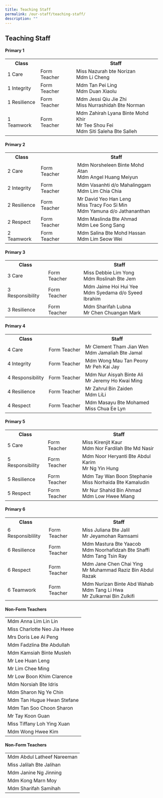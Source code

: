 ```yaml
---
title: Teaching Staff
permalink: /our-staff/teaching-staff/
description: ""
---
```

## **Teaching Staff**

####  Primary 1
<table style="width:100%">
  <tr>
    <th>Class</th>
    <th></th>
    <th>Staff</th>
  </tr>
  <tr>
    <td>1 Care</td>
    <td>Form Teacher</td>
    <td>Miss Nazurah bte Norizan <br>
		Mdm Li Cheng</td>
  </tr>
  <tr>
    <td>1 Integrity</td>
    <td>Form Teacher</td>
    <td>Mdm Tan Pei Ling <br>
		Mdm Duan Xiaolu</td>
  </tr>
	<tr>
    <td>1 Resilience</td>
    <td>Form Teacher</td>
    <td>Mdm Jessi Qiu Jie Zhi <br>
		Miss Nurrashidah Bte Norman</td>
  </tr>
	<tr>
    <td>1 Teamwork</td>
    <td>Form Teacher</td>
    <td>Mdm Zahirah Lyana Binte Mohd Khir<br>
		Mr Tee Shou Fei<br>
		Mdm Siti Saleha Bte Salleh</td>
  </tr>
	
</table>

####  Primary 2
<table style="width:100%">
  <tr>
    <th>Class</th>
    <th></th>
    <th>Staff</th>
  </tr>
  <tr>
    <td>2 Care</td>
    <td>Form Teacher</td>
    <td>Mdm Norsheleen Binte Mohd Atan <br>
		Mdm Angel Huang Meiyun</td>
  </tr>
  <tr>
    <td>2 Integrity</td>
    <td>Form Teacher</td>
    <td>Mdm Vasanhti d/o Mahalinggam <br>
		Mdm Lim Chia Chia</td>
  </tr>
	<tr>
    <td>2 Resilience</td>
    <td>Form Teacher</td>
    <td>Mr David Yeo Han Leng <br>
		Miss Tracy Foo Si Min <br>
		Mdm Yamuna d/o Jathananthan</td>
  </tr>
	<tr>
    <td>2 Respect</td>
    <td>Form Teacher</td>
    <td>Mdm Maslinda Bte Ahmad <br>
		Mdm Lee Song Sang</td>
  </tr>
	<tr>
    <td>2 Teamwork</td>
    <td>Form Teacher</td>
    <td>Mdm Salina Bte Mohd Hassan<br>
		Mdm Lim Seow Wei
  </tr>
</table>

####  Primary 3
<table style="width:100%">
  <tr>
    <th>Class</th>
    <th></th>
    <th>Staff</th>
  </tr>
  <tr>
    <td>3 Care </td>
    <td>Form Teacher</td>
    <td>Miss Debbie Lim Yong <br>
		Mdm Roslinah Bte Jem</td>
  </tr>
  <tr>
    <td>3 Responsibility</td>
    <td>Form Teacher</td>
    <td>Mdm Jaime Hoi Hui Yee <br>
		Mdm Syedama d/o Syeed Ibrahim</td>
  </tr>
	<tr>
    <td>3 Resilience</td>
    <td>Form Teacher</td>
    <td>Mdm Sharifah Lubna <br>
		Mr Chen Chuangan Mark <br>
  </tr>
</table>

####  Primary 4
<table style="width:100%">
  <tr>
    <th>Class</th>
    <th></th>
    <th>Staff</th>
  </tr>
  <tr>
    <td>4 Care</td>
    <td>Form Teacher</td>
    <td>Mr Clement Tham Jian Wen <br>
		Mdm Jamaliah Bte Jamal</td>
  </tr>
  <tr>
    <td>4 Integrity</td>
    <td>Form Teacher</td>
    <td>Mdm Wong Mau Tan Peony <br>
		Mr Peh Kai Jay</td>
  </tr>
	<tr>
    <td>4 Responsibility</td>
    <td>Form Teacher</td>
    <td>Mdm Nur Aisyah Binte Ali<br>
		Mr Jeremy Ho Kwai Ming <br>
  </tr>
	<tr>
    <td>4 Resilience</td>
    <td>Form Teacher</td>
    <td>Mr Zahrul Bin Zaiden <br>
		Mdm LiLi</td>
  </tr>
	<tr>
    <td>4 Respect </td>
    <td>Form Teacher</td>
    <td>Mdm Masayu Bte Mohamed<br>
		Miss Chua Ee Lyn
  </tr>
	
</table>

####  Primary 5
<table style="width:100%">
  <tr>
    <th>Class</th>
    <th></th>
    <th>Staff</th>
  </tr>
  <tr>
    <td>5 Care</td>
    <td>Form Teacher</td>
    <td>Miss Kirenjit Kaur <br>
		Mdm Nor Fardilah Bte Md Nasir</td>
  </tr>
  <tr>
    <td>5 Responsibility</td>
    <td>Form Teacher</td>
    <td>Mdm Noor Heryanti Bte Abdul Karim <br>
		Mr Ng Yin Hung</td>
  </tr>
	<tr>
    <td>5 Resilience</td>
    <td>Form Teacher</td>
    <td>Mdm Tay Wan Boon Stephanie<br>
		Miss Norhaida Bte Kamaludin <br>
  </tr>
	<tr>
    <td>5 Respect</td>
    <td>Form Teacher</td>
    <td>Mr Nur Shahid Bin Ahmad <br>
		Mdm Low Hwee Miang</td>
  </tr>
</table>

####  Primary 6
<table style="width:100%">
  <tr>
    <th>Class</th>
    <th></th>
    <th>Staff</th>
  </tr>
  <tr>
    <td>6 Responsiblility</td>
    <td>Form Teacher</td>
    <td>Miss Juliana Bte Jalil <br>
		Mr Jeyamohan Ramsami</td>
  </tr>
  <tr>
    <td>6 Resilience</td>
    <td>Form Teacher</td>
    <td>Mdm Mastura Bte Yaacob <br>
		Mdm Noorhafidzah Bte Shaffi <br>
		Mdm Tang Tsin Ray</td>
  </tr>
	<tr>
    <td>6 Respect</td>
    <td>Form Teacher</td>
    <td>Mdm Jane Chen Chai Ying<br>
		Mr Muhammad Raziz Bin Abdul Razak <br>
  </tr>
	<tr>
    <td>6 Teamwork</td>
    <td>Form Teacher</td>
    <td>Mdm Nurizan Binte Abd Wahab <br>
		Mdm Tang Li Hwa <br>
		Mr Zulkarnai Bin Zulkifi</td>
  </tr>
</table>


####  Non-Form Teachers
<table style="width:100%">
  <tr>
    <td>Mdm Anna Lim Lin Lin</td>
  </tr>
	<tr>
    <td>Miss Charlotte Neo Jia Hwee</td>
  </tr>
	<tr>
    <td>Mrs Doris Lee Ai Peng</td>
  </tr>
  <tr>
    <td>Mdm Fadzlina Bte Abdullah</td>
  </tr>
	<tr>
    <td>Mdm Kamsiah Binte Musleh</td>
  </tr>
	<tr>
    <td>Mr Lee Huan Leng</td>
  </tr>
	<tr>
    <td>Mr Lim Chee Ming</td>
  </tr>
	<tr>
    <td>Mr Low Boon Khim Clarence</td>
  </tr>
	<tr>
    <td>Mdm Norsiah Bte Idris</td>
  </tr>
	<tr>
    <td>Mdm Sharon Ng Ye Chin</td>
  </tr>
	<tr>
    <td>Mdm Tan Hugue Hwan Stefane</td>
  </tr>
	<tr>
    <td>Mdm Tan Soo Choon Sharon</td>
  </tr>
	<tr>
    <td>Mr Tay Koon Guan</td>
  </tr>
	<tr>
    <td>Miss Tiffany Loh Ying Xuan</td>
  </tr>
	<tr>
    <td>Mdm Wong Hwee Kim</td>
  </tr>
</table>

####  Non-Form Teachers
<table style="width:100%">
  <tr>
    <td>Mdm Abdul Latheef Nareeman</td>
  </tr>
	<tr>
    <td>Miss Jalilah Bte Jalihan</td>
  </tr>
	<tr>
    <td>Mdm Janine Ng Jinning</td>
  </tr>
  <tr>
    <td>Mdm Kong Marn Moy</td>
  </tr>
	<tr>
    <td>Mdm Sharifah Samihah</td>
  </tr>
</table>